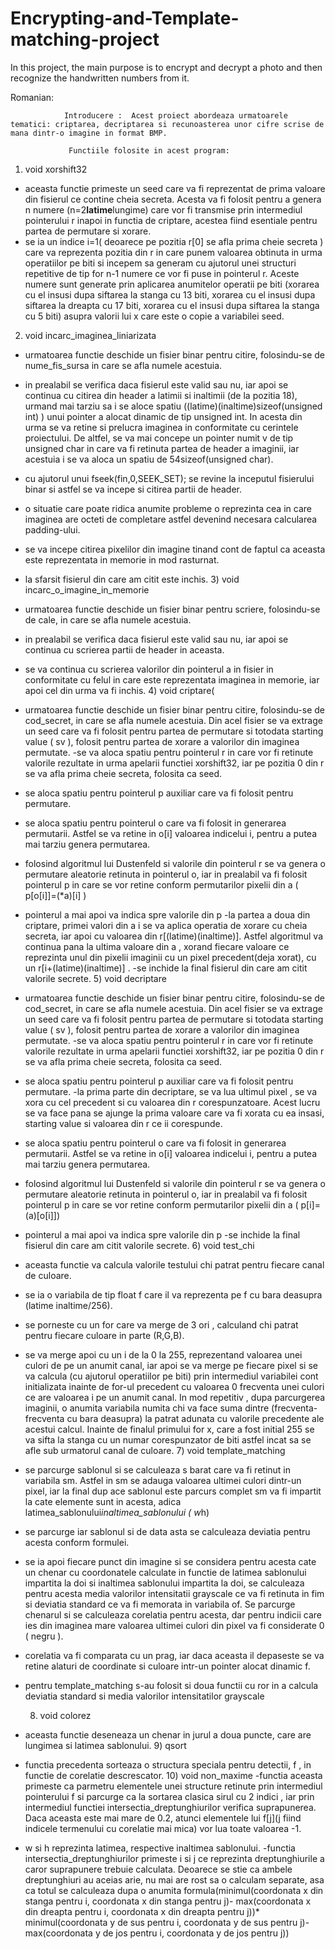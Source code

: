 # Encrypting-and-Template-matching-project
In this project, the main purpose is to encrypt and decrypt a photo and then recognize the handwritten numbers from it.

Romanian:

                Introducere :  Acest proiect abordeaza urmatoarele tematici: criptarea, decriptarea si recunoasterea unor cifre scrise de mana dintr-o imagine in format BMP.

                 Functiile folosite in acest program:
1)	void xorshift32
- aceasta functie primeste un seed care va fi reprezentat de prima valoare din fisierul ce contine cheia secreta. Acesta va fi folosit pentru a genera n numere (n=2**latime**lungime) care vor fi transmise prin intermediul pointerului r inapoi in functia de criptare, acestea fiind esentiale pentru partea de permutare si xorare.
- se ia un indice i=1( deoarece pe pozitia r[0] se afla prima cheie secreta ) care va reprezenta pozitia din r in care punem valoarea obtinuta in urma operatiilor pe biti si incepem sa generam cu ajutorul unei structuri repetitive de tip for n-1 numere ce vor fi puse in pointerul r. Aceste numere sunt generate prin aplicarea anumitelor operatii pe biti (xorarea cu el insusi dupa siftarea la stanga cu 13 biti, xorarea cu el insusi dupa siftarea la dreapta cu 17 biti, xorarea cu el insusi dupa siftarea la stanga cu 5 biti) asupra valorii lui x care este o copie a variabilei seed.
 2) void incarc_imaginea_liniarizata
- urmatoarea functie deschide un fisier binar pentru citire, folosindu-se de nume_fis_sursa in care se afla numele acestuia.
- in prealabil se verifica daca fisierul este valid sau nu, iar apoi se continua cu citirea din header a latimii si inaltimii (de la pozitia 18), urmand mai tarziu sa i se aloce spatiu ((latime)(inaltime)sizeof(unsigned int) ) unui pointer a alocat dinamic de tip unsigned int. In acesta din urma se va retine si prelucra imaginea in conformitate cu cerintele proiectului. De altfel, se va mai concepe un pointer numit v de tip unsigned char in care va fi retinuta partea de header a imaginii, iar acestuia i se va aloca un spatiu de 54sizeof(unsigned char).
- cu ajutorul unui fseek(fin,0,SEEK_SET); se revine la inceputul fisierului binar si astfel se va incepe si citirea partii de header.
- o situatie care poate ridica anumite probleme o reprezinta cea in care imaginea are octeti de completare astfel devenind necesara calcularea padding-ului.
- se va incepe citirea pixelilor din imagine tinand cont de faptul ca aceasta este reprezentata in memorie in mod rasturnat.
- la sfarsit fisierul din care am citit este inchis.
       3) void incarc_o_imagine_in_memorie
- urmatoarea functie deschide un fisier binar pentru scriere, folosindu-se de cale, in care se afla numele acestuia.
- in prealabil se verifica daca fisierul este valid sau nu, iar apoi se continua cu scrierea partii de header in aceasta.
- se va continua cu scrierea valorilor din pointerul a in fisier in conformitate cu felul in care este reprezentata imaginea in memorie, iar apoi cel din urma va fi inchis.
      4) void criptare(
- urmatoarea functie deschide un fisier binar pentru citire, folosindu-se de cod_secret, in care se afla numele acestuia. Din acel fisier se va extrage un seed care va fi folosit pentru partea de permutare si totodata starting value ( sv ), folosit pentru partea de xorare a valorilor din imaginea permutate.
-se va aloca spatiu pentru pointerul r in care vor fi retinute valorile rezultate in urma apelarii functiei xorshift32, iar pe pozitia 0 din r se va afla prima cheie secreta, folosita ca seed.
- se aloca spatiu pentru pointerul p auxiliar care va fi folosit pentru permutare.
- se aloca spatiu pentru pointerul o care va fi folosit in generarea permutarii. Astfel se va retine in o[i] valoarea indicelui i, pentru a putea mai tarziu genera permutarea.
- folosind algoritmul lui Dustenfeld si valorile din pointerul r se va genera o permutare aleatorie retinuta in pointerul o, iar in prealabil va fi folosit pointerul p in care se vor retine conform permutarilor pixelii din a ( p[o[i]]=(*a)[i] )
- pointerul a mai apoi va indica spre valorile din p
-la partea a doua din criptare, primei valori din a i se va aplica operatia de xorare cu cheia secreta, iar apoi cu valoarea din r[(latime)(inaltime)]. Astfel algoritmul va continua pana la ultima valoare din a , xorand fiecare valoare ce reprezinta unul din pixelii imaginii cu un pixel precedent(deja xorat), cu un r[i+(latime)(inaltime)] .
-se inchide la final fisierul din care am citit valorile secrete.
      5) void decriptare
- urmatoarea functie deschide un fisier binar pentru citire, folosindu-se de cod_secret, in care se afla numele acestuia. Din acel fisier se va extrage un seed care va fi folosit pentru partea de permutare si totodata starting value ( sv ), folosit pentru partea de xorare a valorilor din imaginea permutate.
-se va aloca spatiu pentru pointerul r in care vor fi retinute valorile rezultate in urma apelarii functiei xorshift32, iar pe pozitia 0 din r se va afla prima cheie secreta, folosita ca seed.
- se aloca spatiu pentru pointerul p auxiliar care va fi folosit pentru permutare.
-la prima parte din decriptare, se va lua ultimul pixel , se va xora cu cel precedent si cu valoarea din r corespunzatoare. Acest lucru se va face pana se ajunge la prima valoare care va fi xorata cu ea insasi, starting value si valoarea din r ce ii corespunde.
- se aloca spatiu pentru pointerul o care va fi folosit in generarea permutarii. Astfel se va retine in o[i] valoarea indicelui i, pentru a putea mai tarziu genera permutarea.
- folosind algoritmul lui Dustenfeld si valorile din pointerul r se va genera o permutare aleatorie retinuta in pointerul o, iar in prealabil va fi folosit pointerul p in care se vor retine conform permutarilor pixelii din a ( p[i]=(a)[o[i]])
- pointerul a mai apoi va indica spre valorile din p
-se inchide la final fisierul din care am citit valorile secrete.
           6) void test_chi
- aceasta functie va calcula valorile testului chi patrat pentru fiecare canal de culoare.
- se ia o variabila de tip float f care il va reprezenta pe f cu bara deasupra (latime inaltime/256).
- se porneste cu un for care va merge de 3 ori , calculand chi patrat pentru fiecare culoare in parte (R,G,B).
- se va merge apoi cu un i de la 0 la 255, reprezentand valoarea unei culori de pe un anumit canal, iar apoi se va merge pe fiecare pixel si se va calcula (cu ajutorul operatiilor pe biti) prin intermediul variabilei cont initializata inainte de for-ul precedent cu valoarea 0 frecventa unei culori ce are valoarea i pe un anumit canal. In mod repetitiv , dupa parcurgerea imaginii, o anumita variabila numita chi va face suma dintre (frecventa-frecventa cu bara deasupra) la patrat adunata cu valorile precedente ale acestui calcul. Inainte de finalul primului for x, care a fost initial 255 se va sifta la stanga cu un numar corespunzator de biti astfel incat sa se afle sub urmatorul canal de culoare.
         7) void template_matching
- se parcurge sablonul si se calculeaza s barat care va fi retinut in variabila sm. Astfel in sm se adauga valoarea ultimei culori dintr-un pixel, iar la final dup ace sablonul este parcurs complet sm va fi impartit la cate elemente sunt in acesta, adica latimea_sablonului*inaltimea_sablonului ( w*h)
- se parcurge iar sablonul si de data asta se calculeaza deviatia pentru acesta conform formulei.
- se ia apoi fiecare punct din imagine si se considera pentru acesta cate un chenar cu coordonatele calculate in functie de latimea sablonului impartita la doi si inaltimea sablonului impartita la doi, se calculeaza pentru acesta media valorilor intensitatii grayscale ce va fi retinuta in fim si deviatia standard ce va fi memorata in variabila of. Se parcurge chenarul si se calculeaza corelatia pentru acesta, dar pentru indicii care ies din imaginea mare valoarea ultimei culori din pixel va fi considerate 0 ( negru ). 
- corelatia va fi comparata cu un prag, iar daca aceasta il depaseste se va retine alaturi de coordinate si culoare intr-un pointer alocat dinamic f.
- pentru template_matching s-au folosit si doua functii cu ror in a calcula deviatia standard si media valorilor intensitatilor grayscale
        
    8) void colorez
- aceasta functie deseneaza un chenar in jurul a doua puncte, care are lungimea si latimea sablonului.
       9) qsort
- functia precedenta sorteaza o structura speciala pentru detectii, f , in functie de corelatie descrescator.
       10)  void non_maxime
-functia aceasta primeste ca parmetru elementele unei structure retinute prin intermediul pointerului f si parcurge ca la sortarea clasica sirul cu 2 indici , iar prin intermediul functiei intersectia_dreptunghiurilor verifica suprapunerea. Daca aceasta este mai mare de 0.2, atunci elementele lui f[j](j fiind indicele termenului cu corelatie mai mica) vor lua toate valoarea -1.
- w si h reprezinta latimea, respective inaltimea sablonului.
-functia intersectia_dreptunghiurilor primeste i si j ce reprezinta dreptunghiurile a caror suprapunere trebuie calculata. Deoarece se stie ca ambele dreptunghiuri au aceias arie, nu mai are rost sa o calculam separate, asa ca totul se calculeaza dupa o anumita formula(minimul(coordonata x din stanga pentru i, coordonata x din stanga pentru j)- max(coordonata x din dreapta pentru i, coordonata x din dreapta pentru j))* minimul(coordonata y de sus pentru i, coordonata y de sus pentru j)- max(coordonata y de jos pentru i, coordonata y de jos pentru j))



